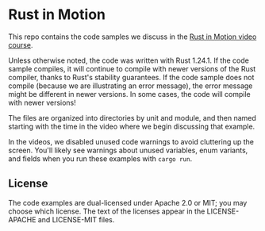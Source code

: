 # Rust in Motion

This repo contains the code samples we discuss in the [Rust in Motion video course](https://livevideo.manning.com/module/42_1_1/rust-in-motion/introduction-to-the-course-and-rust-syntax/introduction).

Unless otherwise noted, the code was written with Rust 1.24.1. If the code sample compiles, it will
continue to compile with newer versions of the Rust compiler, thanks to Rust's stability
guarantees. If the code sample does not compile (because we are illustrating an error message), the
error message might be different in newer versions. In some cases, the code will compile with newer
versions!

The files are organized into directories by unit and module, and then named starting with the time
in the video where we begin discussing that example.

In the videos, we disabled unused code warnings to avoid cluttering up the screen. You'll likely
see warnings about unused variables, enum variants, and fields when you run these examples with
`cargo run`.

## License

The code examples are dual-licensed under Apache 2.0 or MIT; you may choose which license. The text
of the licenses appear in the LICENSE-APACHE and LICENSE-MIT files.
